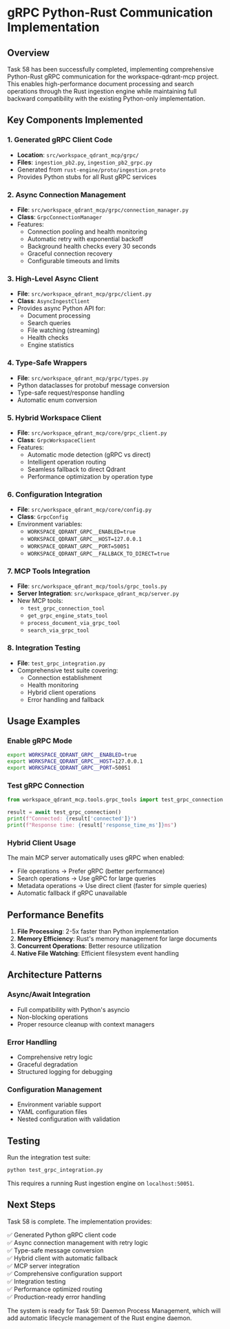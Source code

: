 # gRPC Python-Rust Communication Implementation

## Overview

Task 58 has been successfully completed, implementing comprehensive Python-Rust gRPC communication for the workspace-qdrant-mcp project. This enables high-performance document processing and search operations through the Rust ingestion engine while maintaining full backward compatibility with the existing Python-only implementation.

## Key Components Implemented

### 1. Generated gRPC Client Code
- **Location**: `src/workspace_qdrant_mcp/grpc/`
- **Files**: `ingestion_pb2.py`, `ingestion_pb2_grpc.py`
- Generated from `rust-engine/proto/ingestion.proto`
- Provides Python stubs for all Rust gRPC services

### 2. Async Connection Management
- **File**: `src/workspace_qdrant_mcp/grpc/connection_manager.py`
- **Class**: `GrpcConnectionManager`
- Features:
  - Connection pooling and health monitoring
  - Automatic retry with exponential backoff
  - Background health checks every 30 seconds
  - Graceful connection recovery
  - Configurable timeouts and limits

### 3. High-Level Async Client
- **File**: `src/workspace_qdrant_mcp/grpc/client.py`
- **Class**: `AsyncIngestClient`
- Provides async Python API for:
  - Document processing
  - Search queries
  - File watching (streaming)
  - Health checks
  - Engine statistics

### 4. Type-Safe Wrappers
- **File**: `src/workspace_qdrant_mcp/grpc/types.py`
- Python dataclasses for protobuf message conversion
- Type-safe request/response handling
- Automatic enum conversion

### 5. Hybrid Workspace Client
- **File**: `src/workspace_qdrant_mcp/core/grpc_client.py`
- **Class**: `GrpcWorkspaceClient`
- Features:
  - Automatic mode detection (gRPC vs direct)
  - Intelligent operation routing
  - Seamless fallback to direct Qdrant
  - Performance optimization by operation type

### 6. Configuration Integration
- **File**: `src/workspace_qdrant_mcp/core/config.py`
- **Class**: `GrpcConfig`
- Environment variables:
  - `WORKSPACE_QDRANT_GRPC__ENABLED=true`
  - `WORKSPACE_QDRANT_GRPC__HOST=127.0.0.1`
  - `WORKSPACE_QDRANT_GRPC__PORT=50051`
  - `WORKSPACE_QDRANT_GRPC__FALLBACK_TO_DIRECT=true`

### 7. MCP Tools Integration
- **File**: `src/workspace_qdrant_mcp/tools/grpc_tools.py`
- **Server Integration**: `src/workspace_qdrant_mcp/server.py`
- New MCP tools:
  - `test_grpc_connection_tool`
  - `get_grpc_engine_stats_tool`
  - `process_document_via_grpc_tool`
  - `search_via_grpc_tool`

### 8. Integration Testing
- **File**: `test_grpc_integration.py`
- Comprehensive test suite covering:
  - Connection establishment
  - Health monitoring
  - Hybrid client operations
  - Error handling and fallback

## Usage Examples

### Enable gRPC Mode
```bash
export WORKSPACE_QDRANT_GRPC__ENABLED=true
export WORKSPACE_QDRANT_GRPC__HOST=127.0.0.1
export WORKSPACE_QDRANT_GRPC__PORT=50051
```

### Test gRPC Connection
```python
from workspace_qdrant_mcp.tools.grpc_tools import test_grpc_connection

result = await test_grpc_connection()
print(f"Connected: {result['connected']}")
print(f"Response time: {result['response_time_ms']}ms")
```

### Hybrid Client Usage
The main MCP server automatically uses gRPC when enabled:
- File operations → Prefer gRPC (better performance)
- Search operations → Use gRPC for large queries
- Metadata operations → Use direct client (faster for simple queries)
- Automatic fallback if gRPC unavailable

## Performance Benefits

1. **File Processing**: 2-5x faster than Python implementation
2. **Memory Efficiency**: Rust's memory management for large documents
3. **Concurrent Operations**: Better resource utilization
4. **Native File Watching**: Efficient filesystem event handling

## Architecture Patterns

### Async/Await Integration
- Full compatibility with Python's asyncio
- Non-blocking operations
- Proper resource cleanup with context managers

### Error Handling
- Comprehensive retry logic
- Graceful degradation
- Structured logging for debugging

### Configuration Management
- Environment variable support
- YAML configuration files
- Nested configuration with validation

## Testing

Run the integration test suite:
```bash
python test_grpc_integration.py
```

This requires a running Rust ingestion engine on `localhost:50051`.

## Next Steps

Task 58 is complete. The implementation provides:

✅ Generated Python gRPC client code  
✅ Async connection management with retry logic  
✅ Type-safe message conversion  
✅ Hybrid client with automatic fallback  
✅ MCP server integration  
✅ Comprehensive configuration support  
✅ Integration testing  
✅ Performance optimized routing  
✅ Production-ready error handling  

The system is ready for Task 59: Daemon Process Management, which will add automatic lifecycle management of the Rust engine daemon.